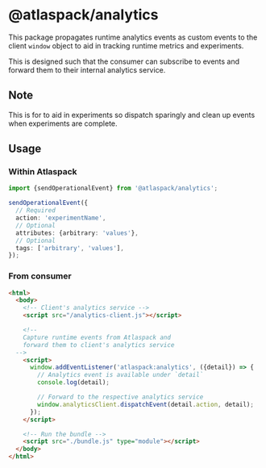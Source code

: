# @atlaspack/analytics

This package propagates runtime analytics events as custom events to the client `window` object to aid in tracking runtime metrics and experiments.

This is designed such that the consumer can subscribe to events and forward them to their internal analytics service.

## Note

This is for to aid in experiments so dispatch sparingly and clean up events when experiments are complete.

## Usage

### Within Atlaspack

```typescript
import {sendOperationalEvent} from '@atlaspack/analytics';

sendOperationalEvent({
  // Required
  action: 'experimentName',
  // Optional
  attributes: {arbitrary: 'values'},
  // Optional
  tags: ['arbitrary', 'values'],
});
```

### From consumer

```html
<html>
  <body>
    <!-- Client's analytics service -->
    <script src="/analytics-client.js"></script>

    <!-- 
    Capture runtime events from Atlaspack and
    forward them to client's analytics service
  -->
    <script>
      window.addEventListener('atlaspack:analytics', ({detail}) => {
        // Analytics event is available under `detail`
        console.log(detail);

        // Forward to the respective analytics service
        window.analyticsClient.dispatchEvent(detail.action, detail);
      });
    </script>

    <!-- Run the bundle -->
    <script src="./bundle.js" type="module"></script>
  </body>
</html>
```
